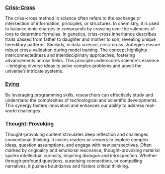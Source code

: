 ### [Criss-Cross](https://github.com/viadean/Interdisciplinary_Perspective/tree/main/Criss-Cross)
The criss-cross method in science often refers to the exchange or intersection of information, principles, or structures. In chemistry, it is used to balance ionic charges in compounds by crossing over the valencies of ions to determine formulas. In genetics, criss-cross inheritance describes traits passed from father to daughter and mother to son, revealing unique hereditary patterns. Similarly, in data science, criss-cross strategies ensure robust cross-validation during model training. The concept highlights interconnectedness and interdisciplinary approaches, fostering advancements across fields. This principle underscores science's essence—bridging diverse ideas to solve complex problems and unveil the universe’s intricate systems.
### [Eying](https://github.com/viadean/Interdisciplinary_Perspective/tree/main/Eying)
By leveraging programming skills, researchers can effectively study and understand the complexities of technological and scientific developments. This synergy fosters innovation and enhances our ability to address real-world challenges.
### [Thought-Provoking](https://github.com/viadean/Interdisciplinary_Perspective/tree/main/Thought-Provoking)
Thought-provoking content stimulates deep reflection and challenges conventional thinking. It invites readers or viewers to explore complex ideas, question assumptions, and engage with new perspectives. Often marked by originality and emotional resonance, thought-provoking material sparks intellectual curiosity, inspiring dialogue and introspection. Whether through profound questions, surprising connections, or compelling narratives, it pushes boundaries and fosters critical thinking. 
